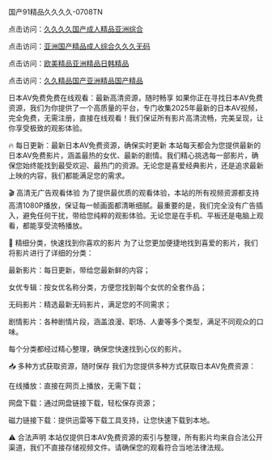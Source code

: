 国产91精品久久久久-0708TN

点击访问：<a href="https://heiliaoga6s9v.pages.dev">久久久久国产成人精品亚洲综合</a>

点击访问：<a href="https://heiliaoow5kzm.pages.dev">亚洲国产精品成人综合久久久无码</a>

点击访问：<a href="https://heiliaoxwd5i8.pages.dev">欧美精品亚洲精品日韩精品</a>

点击访问：<a href="https://heiliaowt0d7p.pages.dev">久久精品国产亚洲精品国产精品</a>

日本AV免费免费在线观看：最新高清资源，随时畅享
如果你正在寻找日本AV免费资源，我们为你提供了一个高质量的平台，专门收集2025年最新的日本AV视频，完全免费，无需注册，直接在线观看！我们保证所有影片高清流畅，完美呈现，让你享受极致的观影体验。

🔥 每日更新：最新日本AV免费资源，确保实时更新
本站每天都会为您提供最新的日本AV免费影片，涵盖最热的女优、最新的剧情。我们精心挑选每一部影片，确保您始终能找到最受欢迎、最热门的资源。无论您是喜爱经典影片，还是追求最新上映的内容，我们都能满足您的需求。

🎬 高清无广告观看体验
为了提供最优质的观看体验，本站的所有视频资源都支持高清1080P播放，保证每一帧画面都清晰细腻。最重要的是，我们完全没有广告插入，避免任何干扰，带给您纯粹的观影体验。无论您是在手机、平板还是电脑上观看，都能享受流畅播放。

📂 精细分类，快速找到你喜欢的影片
为了让您更加便捷地找到喜爱的影片，我们将影片进行了详细的分类：

最新影片：每日更新，带给您最新鲜的内容；

女优专辑：按女优名称分类，方便您找到每个女优的全套作品；

无码影片：精选最新无码影片，满足您的不同需求；

剧情影片：各种剧情片段，涵盖浪漫、职场、人妻等多个类型，满足不同观众的口味。

每个分类都经过精心整理，确保您快速找到心仪的影片。

📥 多种方式获取资源，随时保存
我们为您提供多种方式获取日本AV免费资源：

在线播放：直接在网页上播放，无需下载；

网盘下载：通过网盘链接下载，轻松保存资源；

磁力链接下载：提供迅雷等下载工具支持，让您快速下载到本地。

⚠️ 合法声明
本站仅提供日本AV免费资源的索引与整理，所有影片均来自合法公开渠道，我们不直接存储视频文件。请确保您的观看符合当地法律法规。





<span style="display:none;">[Canonical link] (https://github.com/dthh2611/666666 ）</span>












